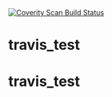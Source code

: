 <a href="https://scan.coverity.com/projects/wdp_test">
  <img alt="Coverity Scan Build Status"
       src="https://scan.coverity.com/projects/12079/badge.svg"/>
</a>


# travis_test

# travis_test
